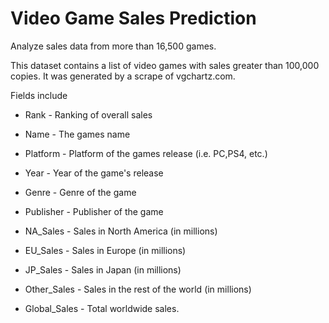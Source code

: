 # Video Game Sales Prediction
Analyze sales data from more than 16,500 games.

This dataset contains a list of video games with sales greater than 100,000 copies. It was generated by a scrape of vgchartz.com.

Fields include

- Rank - Ranking of overall sales

- Name - The games name

- Platform - Platform of the games release (i.e. PC,PS4, etc.)

- Year - Year of the game's release

- Genre - Genre of the game

- Publisher - Publisher of the game

- NA_Sales - Sales in North America (in millions)

- EU_Sales - Sales in Europe (in millions)

- JP_Sales - Sales in Japan (in millions)

- Other_Sales - Sales in the rest of the world (in millions)

- Global_Sales - Total worldwide sales.
